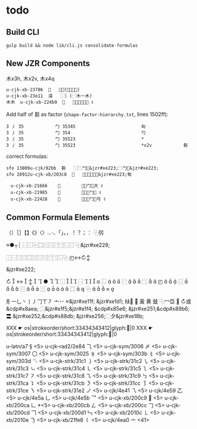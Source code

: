 



# todo

## Build CLI

```
gulp build && node lib/cli.js consolidate-formulas
```

## New JZR Components

木x3h, 木x2v, 木x4q
```
u-cjk-xb-23786  𣞆   ⿱艸(⿰木木木)
u-cjk-xb-23e11  𣸑   ⿰氵(⿱木一木)
木木  u-cjk-xb-224b9  𢒹   广木木木木彡 ℓ
```


Add half of 芻 as factor (`shape-factor-hierarchy.txt`, lines 1502ff):

```
3 丿 35            勹 35345                         匃
3 丿 35            勹 354                           勺
3 丿 35            勹 35523                         *
3 丿 35            勹 35523                         *x2v            芻
```

correct formulas:

```
sfo 13809u-cjk/82bb  芻   ⿱⿹勹&jzr#xe223;⿹勹&jzr#xe223;
sfo 28912u-cjk-xb/203c8  𠏈   ⿰亻⿱⿹勹&jzr#xe223;匋
```


```
　u-cjk-xb-21666    𡙦        勹勹大 ℓ
　u-cjk-xb-21985    𡦅        子勹勹 ℓ
　u-cjk-xb-22428    𢐨        弓勹勹弓 ℓ
```


## Common Formula Elements
（）［］【】《》〈〉…‧、「」。，！？；：
⿻弜

≈●┬┊
⿱⿰⿻⿴⿵⿶⿸⿹⿺⿷
⿻&jzr#xe228;

⿰⿱⿲⿳⿴⿵⿶⿷⿸⿹⿺⿻
◰↔↻↕

&jzr#xe222;



↻ 
↔ 
↕ 

● 

⿰  


⿱  



⿺  


⿸  


⿹  

◰ 


⿶  



⿷  


⿵  




⿴  

⿻  


≈ 


⺝一乚丶丨丿𠃌丅㇇
亠丷
≈&jzr#xe11f;
&jzr#xe1d1;
㚘𪢴
𡗜
黃
黄
兓
⿻冖亞
𪯢
↻或&cdp#x8aea;
⿰&jzr#e1f5;&jzr#e1f4; &cdp#x85e6;
&jzr#xe251;&cdp#x89b6;
〓
&jzr#xe252;&cdp#x88db;
&jzr#xe256;⿰夕&jzr#xe18b;

XXX  ☛  os|strokeorder/short:33434343412|glyph:𠂿|0
XXX  ☛  os|strokeorder/short:33434343412|glyph:𠦬|0


u-latn/a7   §   <5>
u-cjk-rad2/2e84 ⺄   <5>
u-cjk-sym/3006  〆   <5>
u-cjk-sym/3007  〇   <5>
u-cjk-sym/3025  〥   <5>
u-cjk-sym/303b  〻   <5>
u-cjk-sym/303d  〽   <5>
u-cjk-strk/31c1 ㇁   <5>
u-cjk-strk/31c2 ㇂   <5>
u-cjk-strk/31c3 ㇃   <5>
u-cjk-strk/31c4 ㇄   <5>
u-cjk-strk/31c5 ㇅   <5>
u-cjk-strk/31c7 ㇇   <5>
u-cjk-strk/31c8 ㇈   <5>
u-cjk-strk/31c9 ㇉   <5>
u-cjk-strk/31ca ㇊   <5>
u-cjk-strk/31cb ㇋   <5>
u-cjk-strk/31cc ㇌   <5>
u-cjk-strk/31ce ㇎   <5>
u-cjk-strk/31e2 ㇢   <5>
u-cjk/4e41  乁   <5>
u-cjk/4e59  乙   <5>
u-cjk/4e5a  乚   <5>
u-cjk/4e5b  乛   <5>
u-cjk-xb/200c9  𠃉   <5>
u-cjk-xb/200ca  𠃊   *<5>
u-cjk-xb/200cb  𠃋   <5>
u-cjk-xb/200cc  𠃌   <5>
u-cjk-xb/200cd  𠃍   <5>
u-cjk-xb/200d1  𠃑   <5>
u-cjk-xb/2010c  𠄌   <5>
u-cjk-xb/2010e  𠄎   <5>
u-cjk-xb/21fe8  𡿨   <5>
u-cjk/4ea0  亠   <41>
